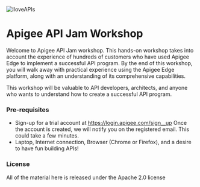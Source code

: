 ![IloveAPIs](https://live-hl-apigeecom.devportal.apigee.com/sites/default/files/2017-12/API_City_01_595X360_White_SubtitleCities.png)

# Apigee API Jam Workshop
Welcome to Apigee API Jam workshop. This hands-on workshop takes into account the experience of hundreds of customers who have used Apigee Edge to implement a successful API program. By the end of this workshop, you will walk away with practical experience using the Apigee Edge platform, along with an understanding of its comprehensive capabilities.

This workshop will be valuable to API developers, architects, and anyone who wants to understand how to create a successful API program.

### Pre-requisites
- Sign-up for a trial account at https://login.apigee.com/sign__up Once the account is created, we will notify you on the registered email. This could take a few minutes.
- Laptop, Internet connection, Browser (Chrome or Firefox), and a desire to have fun building APIs!

### License
All of the material here is released under the Apache 2.0 license
